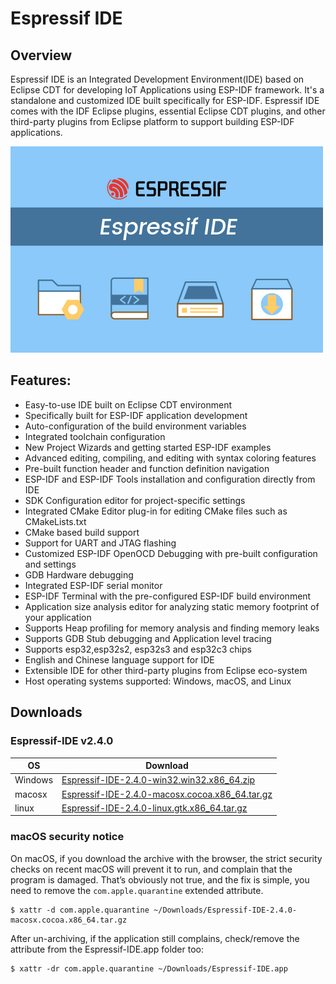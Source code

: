 # Espressif IDE

## Overview
Espressif IDE is an Integrated Development Environment(IDE) based on Eclipse CDT for developing IoT Applications using ESP-IDF framework. It's a standalone and customized IDE built specifically for ESP-IDF. Espressif IDE comes with the IDF Eclipse plugins, essential Eclipse CDT plugins, and other third-party plugins from Eclipse platform to support building ESP-IDF applications. 

![](images/espressifide_splash.bmp)

## Features:
- Easy-to-use IDE built on Eclipse CDT environment
- Specifically built for ESP-IDF application development
- Auto-configuration of the build environment variables
- Integrated toolchain configuration
- New Project Wizards and getting started ESP-IDF examples
- Advanced editing, compiling, and editing with syntax coloring features
- Pre-built function header and function definition navigation
- ESP-IDF and ESP-IDF Tools installation and configuration directly from IDE
- SDK Configuration editor for project-specific settings 
- Integrated CMake Editor plug-in for editing CMake files such as CMakeLists.txt
- CMake based build support
- Support for UART and JTAG flashing
- Customized ESP-IDF OpenOCD Debugging with pre-built configuration and settings
- GDB Hardware debugging
- Integrated ESP-IDF serial monitor
- ESP-IDF Terminal with the pre-configured ESP-IDF build environment
- Application size analysis editor for analyzing static memory footprint of your application
- Supports Heap profiling for memory analysis and finding memory leaks
- Supports GDB Stub debugging and Application level tracing
- Supports esp32,esp32s2, esp32s3 and esp32c3 chips
- English and Chinese language support for IDE
- Extensible IDE for other third-party plugins from Eclipse eco-system
- Host operating systems supported: Windows, macOS, and Linux 

## Downloads
### Espressif-IDE v2.4.0

| OS  | Download |
| ------------- | ------------- |
| Windows  | <a href ="https://dl.espressif.com/dl/idf-eclipse-plugin/ide/Espressif-IDE-2.4.0-win32.win32.x86_64.zip">Espressif-IDE-2.4.0-win32.win32.x86_64.zip</a>  |
| macosx | <a href ="https://dl.espressif.com/dl/idf-eclipse-plugin/ide/Espressif-IDE-2.4.0-macosx.cocoa.x86_64.tar.gz">Espressif-IDE-2.4.0-macosx.cocoa.x86_64.tar.gz</a>  |
| linux | <a href ="https://dl.espressif.com/dl/idf-eclipse-plugin/ide/Espressif-IDE-2.4.0-linux.gtk.x86_64.tar.gz">Espressif-IDE-2.4.0-linux.gtk.x86_64.tar.gz</a>  |

### macOS security notice
On macOS, if you download the archive with the browser, the strict security checks on recent macOS will prevent it to run, and complain that the program is damaged. That’s obviously not true, and the fix is simple, you need to remove the `com.apple.quarantine` extended attribute.
```
$ xattr -d com.apple.quarantine ~/Downloads/Espressif-IDE-2.4.0-macosx.cocoa.x86_64.tar.gz
```
After un-archiving, if the application still complains, check/remove the attribute from the Espressif-IDE.app folder too:
```
$ xattr -dr com.apple.quarantine ~/Downloads/Espressif-IDE.app
```
